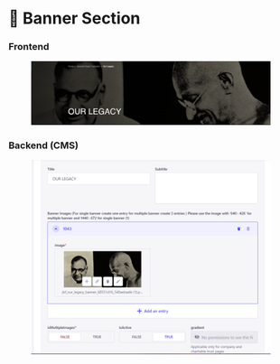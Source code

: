 # 📎 Banner Section

### **Frontend**

<figure><img src="../../../.gitbook/assets/our-legacy-banner-section.png" alt=""><figcaption></figcaption></figure>

### Backend (CMS)

<figure><img src="../../../.gitbook/assets/our-legacy-banner-section-cms.png" alt=""><figcaption></figcaption></figure>

